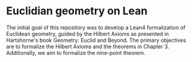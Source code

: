 # Euclidian geometry on Lean

The initial goal of this repository was to develop a Lean4 formalization of Euclidean geometry, guided by the Hilbert Axioms as presented in Hartshorne's book Geometry: Euclid and Beyond. The primary objectives are to formalize the Hilbert Axioms and the theorems in Chapter 3. Additionally, we aim to formalize the nine-point theorem.
